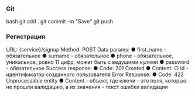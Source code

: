 ### Git
bash
git add .
git commit -m "Save"
git push

### Регистрация
URL:  {service}/signup
Method: POST
Data params:
●  first_name - обязательное
●  surname - обязательное
●  phone - обязательное, уникальное, ровно 11 цифр, может быть с ведущими нулями
●  password - обязательное
Success response:
●  Code: 201 Created
●  Content:
○  id - идентификатор созданного пользователя
Error Response: 
●  Code: 422 Unprocessable entity
●  Content - объект, где ключи - это поля, которые не прошли валидацию, а их значения - текст ошибки валидации